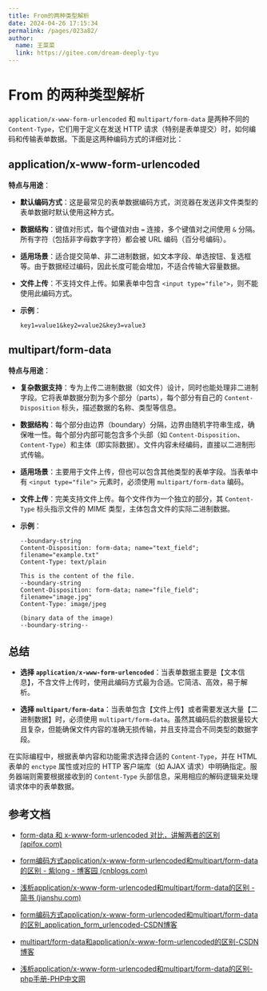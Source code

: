```yaml
---
title: From的两种类型解析
date: 2024-04-26 17:15:34
permalink: /pages/023a82/
author: 
  name: 王菜菜
  link: https://gitee.com/dream-deeply-tyu
---
```

# From 的两种类型解析

`application/x-www-form-urlencoded` 和 `multipart/form-data` 是两种不同的 `Content-Type`，它们用于定义在发送 HTTP 请求（特别是表单提交）时，如何编码和传输表单数据。下面是这两种编码方式的详细对比：

## application/x-www-form-urlencoded

**特点与用途**：

- **默认编码方式**：这是最常见的表单数据编码方式，浏览器在发送非文件类型的表单数据时默认使用这种方式。

- **数据结构**：键值对形式，每个键值对由 `=` 连接，多个键值对之间使用 `&` 分隔。所有字符（包括非字母数字字符）都会被 URL 编码（百分号编码）。

- **适用场景**：适合提交简单、非二进制数据，如文本字段、单选按钮、复选框等。由于数据经过编码，因此长度可能会增加，不适合传输大容量数据。

- **文件上传**：不支持文件上传。如果表单中包含 `<input type="file">`，则不能使用此编码方式。

- **示例**：

  ```
  key1=value1&key2=value2&key3=value3
  ```

## multipart/form-data

**特点与用途**：

- **复杂数据支持**：专为上传二进制数据（如文件）设计，同时也能处理非二进制字段。它将表单数据分割为多个部分（parts），每个部分有自己的 `Content-Disposition` 标头，描述数据的名称、类型等信息。

- **数据结构**：每个部分由边界（boundary）分隔，边界由随机字符串生成，确保唯一性。每个部分内部可能包含多个头部（如 `Content-Disposition`、`Content-Type`）和主体（即实际数据）。文件内容未经编码，直接以二进制形式传输。

- **适用场景**：主要用于文件上传，但也可以包含其他类型的表单字段。当表单中有 `<input type="file">` 元素时，必须使用 `multipart/form-data` 编码。

- **文件上传**：完美支持文件上传。每个文件作为一个独立的部分，其 `Content-Type` 标头指示文件的 MIME 类型，主体包含文件的实际二进制数据。

- **示例**：

  ```
  --boundary-string
  Content-Disposition: form-data; name="text_field"; filename="example.txt"
  Content-Type: text/plain
  
  This is the content of the file.
  --boundary-string
  Content-Disposition: form-data; name="file_field"; filename="image.jpg"
  Content-Type: image/jpeg
  
  (binary data of the image)
  --boundary-string--
  ```

## 总结

- **选择 `application/x-www-form-urlencoded`**：当表单数据主要是【文本信息】，不含文件上传时，使用此编码方式最为合适。它简洁、高效，易于解析。

- **选择 `multipart/form-data`**：当表单包含【文件上传】或者需要发送大量【二进制数据】时，必须使用 `multipart/form-data`。虽然其编码后的数据量较大且复杂，但能确保文件内容的准确无损传输，并且支持混合不同类型的数据字段。

在实际编程中，根据表单内容和功能需求选择合适的 `Content-Type`，并在 HTML 表单的 `enctype` 属性或对应的 HTTP 客户端库（如 AJAX 请求）中明确指定。服务器端则需要根据接收到的 `Content-Type` 头部信息，采用相应的解码逻辑来处理请求体中的表单数据。



## 参考文档

- [form-data 和 x-www-form-urlencoded 对比，讲解两者的区别 (apifox.com)](https://apifox.com/apiskills/formdata-vs-x-www-form-urlencoded/)

- [form编码方式application/x-www-form-urlencoded和multipart/form-data的区别 - 紫long - 博客园 (cnblogs.com)](https://www.cnblogs.com/ziyunlong/p/9609456.html)
- [浅析application/x-www-form-urlencoded和multipart/form-data的区别 - 简书 (jianshu.com)](https://www.jianshu.com/p/5d19a4050258)
- [form编码方式application/x-www-form-urlencoded和multipart/form-data的区别_application_form_urlencoded-CSDN博客](https://blog.csdn.net/chern1992/article/details/109054834)
- [multipart/form-data和application/x-www-form-urlencoded的区别-CSDN博客](https://blog.csdn.net/weixin_34393428/article/details/89801076)
- [浅析application/x-www-form-urlencoded和multipart/form-data的区别-php手册-PHP中文网](https://www.php.cn/faq/169623.html)